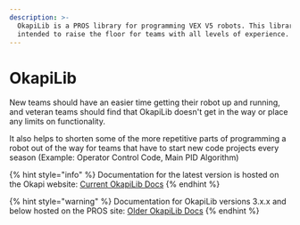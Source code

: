 ```yaml
---
description: >-
  OkapiLib is a PROS library for programming VEX V5 robots. This library is
  intended to raise the floor for teams with all levels of experience.
---
```


# OkapiLib

New teams should have an easier time getting their robot up and running, and veteran teams should find that OkapiLib doesn't get in the way or place any limits on functionality. 

It also helps to shorten some of the more repetitive parts of programming a robot out of the way for teams that have to start new code projects every season \(Example: Operator Control Code, Main PID Algorithm\)

{% hint style="info" %}
Documentation for the latest version is hosted on the Okapi website: [Current OkapiLib Docs](https://okapilib.github.io/OkapiLib/index.html)
{% endhint %}

{% hint style="warning" %}
Documentation for OkapiLib versions 3.x.x and below hosted on the PROS site: [Older OkapiLib Docs](https://pros.cs.purdue.edu/v5/okapi/api/index.html)
{% endhint %}

